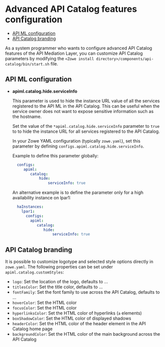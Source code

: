 <!-- omit in toc -->
# Advanced API Catalog features configuration

- [API ML configuration](#api-ml-configuration)
- [API Catalog branding](#api-catalog-branding)

As a system programmer who wants to configure advanced API Catalog features of the API Mediation Layer, you can customize API Catalog parameters by modifying the `<Zowe install directory>/components/api-catalog/bin/start.sh` file.

<!-- TODO This document should be updated to reflect the settings that can be updated in zowe.yaml -->

## API ML configuration

* **apiml.catalog.hide.serviceInfo**

  This parameter is used to hide the instance URL value of all the services registered to the API ML in the API Catalog. This can be useful when the service owner does not want to expose sensitive information such as the hostname.  

  Set the value of the `*apiml.catalog.hide.serviceInfo` parameter to `true` to to hide the instance URL for all services registered to the API Catalog.
  
  In your Zowe YAML configuration (typically `zowe.yaml`), set this parameter by defining `configs.apiml.catalog.hide.serviceInfo`.
  
  Example to define this parameter globally:

    ```yaml
      configs:
         apiml:
            catalog:
                hide:
                    serviceInfo: true
    ```

  An alternative example is to define the parameter only for a high availability instance on lpar1:

    ```yaml
      haInstances:
        lpar1:
          configs:
            apiml:
               catalog:
                  hide:
                      serviceInfo: true
    ```

## API Catalog branding

It is possible to customize logotype and selected style options directly in `zowe.yaml`. The following properties can be set under `apiml.catalog.customStyles`:

- `logo`: Set the location of the logo, defaults to ...
- `titlesColor`: Set the title color, defaults to ...
- `fontFamily`: Set the font family to use across the API Catalog, defaults to ...
- `hoverColor`: Set the HTML color
- `focusColor`: Set the HTML color
- `hyperlinksColor`: Set the HTML color of hyperlinks (`a` elements)
- `boxShadowColor`: Set the HTML color of displayed shadows
- `headerColor`: Set the HTML color of the header element in the API Catalog home page
- `backgroundColor`: Set the HTML color of the main background across the API Catalog
